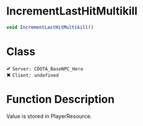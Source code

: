 # IncrementLastHitMultikill
```js	
void IncrementLastHitMultikill()
```
# Class
✔ `Server: CDOTA_BaseNPC_Hero`  
✖ `Client: undefined`  

# Function Description
Value is stored in PlayerResource.
